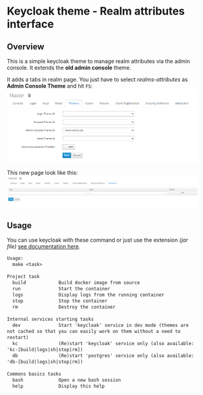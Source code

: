 # Keycloak theme - Realm attributes interface

## Overview

This is a simple keycloak theme to manage realm attributes via the admin console. It extends the __old admin console__
theme.

It adds a tabs in realm page. You just have to select *realms-attributes* as __Admin Console Theme__ and hit `F5`:
![](./doc/img/realm_theme.png)

This new page look like this: ![](./doc/img/realm_attributes.png)

## Usage

You can use keycloak with these command or just use the extension *(jar
file)* [see documentation here](https://www.keycloak.org/docs/latest/server_development/#deploying-themes).

```
Usage:
  make <task>

Project task
  build            Build docker image from source
  run              Start the container
  logs             Display logs from the running container
  stop             Stop the container
  rm               Destroy the container

Internal services starting tasks
  dev              Start 'keycloak' service in dev mode (themes are not cached so that you can easily work on them without a need to restart)
  kc               (Re)start 'keycloak' service only (also available: 'kc-[build|logs|sh|stop|rm])
  db               (Re)start 'postgres' service only (also available: 'db-[build|logs|sh|stop|rm])

Commons basics tasks
  bash             Open a new bash session
  help             Display this help
```
